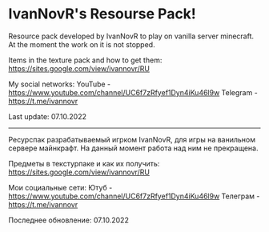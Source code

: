 # IvanNovR's Resourse Pack!

Resource pack developed by IvanNovR to play on vanilla server minecraft. At the moment the work on it is not stopped.

Items in the texture pack and how to get them: https://sites.google.com/view/ivannovr/RU

My social networks:
YouTube - https://www.youtube.com/channel/UC6f7zRfyef1Dyn4iKu46l9w
Telegram - https://t.me/ivannovr

Last update: 07.10.2022

---

Ресурспак разрабатываемый игрком IvanNovR, для игры на ванильном сервере майнкрафт. На данный момент работа над ним не прекращена.

Предметы в текстурпаке и как их получить: https://sites.google.com/view/ivannovr/RU

Мои социальные сети:
Ютуб - https://www.youtube.com/channel/UC6f7zRfyef1Dyn4iKu46l9w
Телеграм - https://t.me/ivannovr

Последнее обновление: 07.10.2022